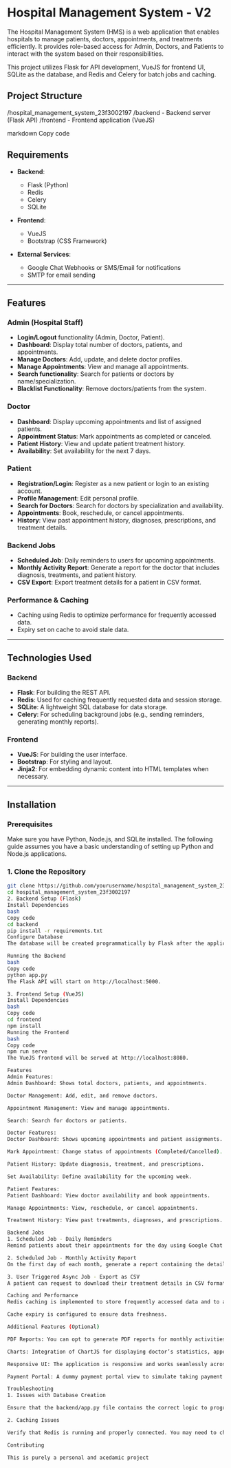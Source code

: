 # Hospital Management System - V2

The Hospital Management System (HMS) is a web application that enables hospitals to manage patients, doctors, appointments, and treatments efficiently. It provides role-based access for Admin, Doctors, and Patients to interact with the system based on their responsibilities. 

This project utilizes Flask for API development, VueJS for frontend UI, SQLite as the database, and Redis and Celery for batch jobs and caching.

## Project Structure

/hospital_management_system_23f3002197
/backend - Backend server (Flask API)
/frontend - Frontend application (VueJS)

markdown
Copy code

## Requirements

- **Backend**:
    - Flask (Python)
    - Redis
    - Celery
    - SQLite

- **Frontend**:
    - VueJS
    - Bootstrap (CSS Framework)

- **External Services**:
    - Google Chat Webhooks or SMS/Email for notifications
    - SMTP for email sending

---

## Features

### Admin (Hospital Staff)
- **Login/Logout** functionality (Admin, Doctor, Patient).
- **Dashboard**: Display total number of doctors, patients, and appointments.
- **Manage Doctors**: Add, update, and delete doctor profiles.
- **Manage Appointments**: View and manage all appointments.
- **Search functionality**: Search for patients or doctors by name/specialization.
- **Blacklist Functionality**: Remove doctors/patients from the system.

### Doctor
- **Dashboard**: Display upcoming appointments and list of assigned patients.
- **Appointment Status**: Mark appointments as completed or canceled.
- **Patient History**: View and update patient treatment history.
- **Availability**: Set availability for the next 7 days.
  
### Patient
- **Registration/Login**: Register as a new patient or login to an existing account.
- **Profile Management**: Edit personal profile.
- **Search for Doctors**: Search for doctors by specialization and availability.
- **Appointments**: Book, reschedule, or cancel appointments.
- **History**: View past appointment history, diagnoses, prescriptions, and treatment details.
  
### Backend Jobs
- **Scheduled Job**: Daily reminders to users for upcoming appointments.
- **Monthly Activity Report**: Generate a report for the doctor that includes diagnosis, treatments, and patient history.
- **CSV Export**: Export treatment details for a patient in CSV format.

### Performance & Caching
- Caching using Redis to optimize performance for frequently accessed data.
- Expiry set on cache to avoid stale data.

---

## Technologies Used

### Backend
- **Flask**: For building the REST API.
- **Redis**: Used for caching frequently requested data and session storage.
- **SQLite**: A lightweight SQL database for data storage.
- **Celery**: For scheduling background jobs (e.g., sending reminders, generating monthly reports).
  
### Frontend
- **VueJS**: For building the user interface.
- **Bootstrap**: For styling and layout.
- **Jinja2**: For embedding dynamic content into HTML templates when necessary.
  
---

## Installation

### Prerequisites
Make sure you have Python, Node.js, and SQLite installed. The following guide assumes you have a basic understanding of setting up Python and Node.js applications.

### 1. Clone the Repository

```bash
git clone https://github.com/yourusername/hospital_management_system_23f3002197.git
cd hospital_management_system_23f3002197
2. Backend Setup (Flask)
Install Dependencies
bash
Copy code
cd backend
pip install -r requirements.txt
Configure Database
The database will be created programmatically by Flask after the application runs for the first time. No manual creation is needed.

Running the Backend
bash
Copy code
python app.py
The Flask API will start on http://localhost:5000.

3. Frontend Setup (VueJS)
Install Dependencies
bash
Copy code
cd frontend
npm install
Running the Frontend
bash
Copy code
npm run serve
The VueJS frontend will be served at http://localhost:8080.

Features
Admin Features:
Admin Dashboard: Shows total doctors, patients, and appointments.

Doctor Management: Add, edit, and remove doctors.

Appointment Management: View and manage appointments.

Search: Search for doctors or patients.

Doctor Features:
Doctor Dashboard: Shows upcoming appointments and patient assignments.

Mark Appointment: Change status of appointments (Completed/Cancelled).

Patient History: Update diagnosis, treatment, and prescriptions.

Set Availability: Define availability for the upcoming week.

Patient Features:
Patient Dashboard: View doctor availability and book appointments.

Manage Appointments: View, reschedule, or cancel appointments.

Treatment History: View past treatments, diagnoses, and prescriptions.

Backend Jobs
1. Scheduled Job - Daily Reminders
Remind patients about their appointments for the day using Google Chat Webhooks, Email, or SMS.

2. Scheduled Job - Monthly Activity Report
On the first day of each month, generate a report containing the details of all appointments made during the previous month and send it to the respective doctor via email.

3. User Triggered Async Job - Export as CSV
A patient can request to download their treatment details in CSV format. This export will include details like the consulting doctor, diagnosis, treatment, and more.

Caching and Performance
Redis caching is implemented to store frequently accessed data and to avoid database overload.

Cache expiry is configured to ensure data freshness.

Additional Features (Optional)

PDF Reports: You can opt to generate PDF reports for monthly activities.

Charts: Integration of ChartJS for displaying doctor’s statistics, appointment trends, etc.

Responsive UI: The application is responsive and works seamlessly across desktop and mobile devices.

Payment Portal: A dummy payment portal view to simulate taking payment details.

Troubleshooting
1. Issues with Database Creation

Ensure that the backend/app.py file contains the correct logic to programmatically create tables. If needed, run flask db upgrade to ensure database tables are created.

2. Caching Issues

Verify that Redis is running and properly connected. You may need to check your Redis configuration and ensure the service is active.

Contributing

This is purely a personal and acedamic project
